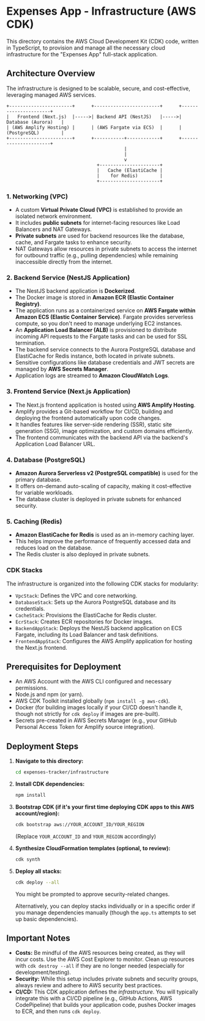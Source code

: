 # Expenses App - Infrastructure (AWS CDK)

This directory contains the AWS Cloud Development Kit (CDK) code, written in TypeScript, to provision and manage all the necessary cloud infrastructure for the "Expenses App" full-stack application.

## Architecture Overview

The infrastructure is designed to be scalable, secure, and cost-effective, leveraging managed AWS services.

```
+-----------------------+      +------------------------+      +----------------------+
|   Frontend (Next.js)  |----->| Backend API (NestJS)   |----->|  Database (Aurora)   |
| (AWS Amplify Hosting) |      | (AWS Fargate via ECS)  |      |  (PostgreSQL)        |
+-----------------------+      +-----------+------------+      +----------------------+
                                           |
                                           |
                                           v
                                 +----------------------+
                                 |   Cache (ElastiCache |
                                 |    for Redis)        |
                                 +----------------------+
```

### 1. Networking (VPC)
* A custom **Virtual Private Cloud (VPC)** is established to provide an isolated network environment.
* It includes **public subnets** for internet-facing resources like Load Balancers and NAT Gateways.
* **Private subnets** are used for backend resources like the database, cache, and Fargate tasks to enhance security.
* NAT Gateways allow resources in private subnets to access the internet for outbound traffic (e.g., pulling dependencies) while remaining inaccessible directly from the internet.

### 2. Backend Service (NestJS Application)
* The NestJS backend application is **Dockerized**.
* The Docker image is stored in **Amazon ECR (Elastic Container Registry)**.
* The application runs as a containerized service on **AWS Fargate within Amazon ECS (Elastic Container Service)**. Fargate provides serverless compute, so you don't need to manage underlying EC2 instances.
* An **Application Load Balancer (ALB)** is provisioned to distribute incoming API requests to the Fargate tasks and can be used for SSL termination.
* The backend service connects to the Aurora PostgreSQL database and ElastiCache for Redis instance, both located in private subnets.
* Sensitive configurations like database credentials and JWT secrets are managed by **AWS Secrets Manager**.
* Application logs are streamed to **Amazon CloudWatch Logs**.

### 3. Frontend Service (Next.js Application)
* The Next.js frontend application is hosted using **AWS Amplify Hosting**.
* Amplify provides a Git-based workflow for CI/CD, building and deploying the frontend automatically upon code changes.
* It handles features like server-side rendering (SSR), static site generation (SSG), image optimization, and custom domains efficiently.
* The frontend communicates with the backend API via the backend's Application Load Balancer URL.

### 4. Database (PostgreSQL)
* **Amazon Aurora Serverless v2 (PostgreSQL compatible)** is used for the primary database.
* It offers on-demand auto-scaling of capacity, making it cost-effective for variable workloads.
* The database cluster is deployed in private subnets for enhanced security.

### 5. Caching (Redis)
* **Amazon ElastiCache for Redis** is used as an in-memory caching layer.
* This helps improve the performance of frequently accessed data and reduces load on the database.
* The Redis cluster is also deployed in private subnets.

### CDK Stacks
The infrastructure is organized into the following CDK stacks for modularity:
* `VpcStack`: Defines the VPC and core networking.
* `DatabaseStack`: Sets up the Aurora PostgreSQL database and its credentials.
* `CacheStack`: Provisions the ElastiCache for Redis cluster.
* `EcrStack`: Creates ECR repositories for Docker images.
* `BackendAppStack`: Deploys the NestJS backend application on ECS Fargate, including its Load Balancer and task definitions.
* `FrontendAppStack`: Configures the AWS Amplify application for hosting the Next.js frontend.

## Prerequisites for Deployment

* An AWS Account with the AWS CLI configured and necessary permissions.
* Node.js and npm (or yarn).
* AWS CDK Toolkit installed globally (`npm install -g aws-cdk`).
* Docker (for building images locally if your CI/CD doesn't handle it, though not strictly for `cdk deploy` if images are pre-built).
* Secrets pre-created in AWS Secrets Manager (e.g., your GitHub Personal Access Token for Amplify source integration).

## Deployment Steps

1.  **Navigate to this directory:**
    ```bash
    cd expenses-tracker/infrastructure
    ```
2.  **Install CDK dependencies:**
    ```bash
    npm install
    ```
3.  **Bootstrap CDK (if it's your first time deploying CDK apps to this AWS account/region):**
    ```bash
    cdk bootstrap aws://YOUR_ACCOUNT_ID/YOUR_REGION
    ```
    (Replace `YOUR_ACCOUNT_ID` and `YOUR_REGION` accordingly)

4.  **Synthesize CloudFormation templates (optional, to review):**
    ```bash
    cdk synth
    ```
5.  **Deploy all stacks:**
    ```bash
    cdk deploy --all
    ```
    You might be prompted to approve security-related changes.

    Alternatively, you can deploy stacks individually or in a specific order if you manage dependencies manually (though the `app.ts` attempts to set up basic dependencies).

## Important Notes
* **Costs:** Be mindful of the AWS resources being created, as they will incur costs. Use the AWS Cost Explorer to monitor. Clean up resources with `cdk destroy --all` if they are no longer needed (especially for development/testing).
* **Security:** While this setup includes private subnets and security groups, always review and adhere to AWS security best practices.
* **CI/CD:** This CDK application defines the *infrastructure*. You will typically integrate this with a CI/CD pipeline (e.g., GitHub Actions, AWS CodePipeline) that builds your application code, pushes Docker images to ECR, and then runs `cdk deploy`.
